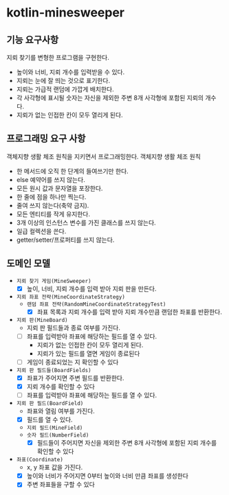 # kotlin-minesweeper

## 기능 요구사항

지뢰 찾기를 변형한 프로그램을 구현한다.

- 높이와 너비, 지뢰 개수를 입력받을 수 있다.
- 지뢰는 눈에 잘 띄는 것으로 표기한다.
- 지뢰는 가급적 랜덤에 가깝게 배치한다.
- 각 사각형에 표시될 숫자는 자신을 제외한 주변 8개 사각형에 포함된 지뢰의 개수다.
- 지뢰가 없는 인접한 칸이 모두 열리게 된다.

## 프로그래밍 요구 사항

객체지향 생활 체조 원칙을 지키면서 프로그래밍한다.
객체지향 생활 체조 원칙

- 한 메서드에 오직 한 단계의 들여쓰기만 한다.
- else 예약어를 쓰지 않는다.
- 모든 원시 값과 문자열을 포장한다.
- 한 줄에 점을 하나만 찍는다.
- 줄여 쓰지 않는다(축약 금지).
- 모든 엔티티를 작게 유지한다.
- 3개 이상의 인스턴스 변수를 가진 클래스를 쓰지 않는다.
- 일급 컬렉션을 쓴다.
- getter/setter/프로퍼티를 쓰지 않는다.

## 도메인 모델

- `지뢰 찾기 게임(MineSweeper)`
  - [X] 높이, 너비, 지뢰 개수를 입력 받아 지뢰 판을 만든다.

- `지뢰 좌표 전략(MineCoordinateStrategy)`
  - `랜덤 좌표 전략(RandomMineCoordinateStrategyTest)` 
    - [X] 좌표 목록과 지뢰 개수를 입력 받아 지뢰 개수만큼 랜덤한 좌표를 반환한다.

- `지뢰 판(MineBoard)`
  - 지뢰 판 필드들과 종료 여부를 가진다.
  - [ ] 좌표를 입력받아 좌표에 해당하는 필드를 열 수 있다.
    - 지뢰가 없는 인접한 칸이 모두 열리게 된다.
    - 지뢰가 있는 필드를 열면 게임이 종료된다
  - [ ] 게임이 종료되었는 지 확인할 수 있다

- `지뢰 판 필드들(BoardFields)`
  - [X] 좌표가 주어지면 주변 필드를 반환한다.
  - [X] 지뢰 개수를 확인할 수 있다
  - [ ] 좌표를 입력받아 좌표에 해당하는 필드를 열 수 있다.

- `지뢰 판 필드(BoardField)`
  - 좌표와 열림 여부를 가진다.
  - [X] 필드를 열 수 있다.
  - `지뢰 필드(MineField)`
  - `숫자 필드(NumberField)`
    - [X] 필드들이 주어지면 자신을 제외한 주변 8개 사각형에 포함된 지뢰 개수를 확인할 수 있다

- `좌표(Coordinate)`
  - x, y 좌표 값을 가진다.
  - [X] 높이와 너비가 주어지면 0부터 높이와 너비 만큼 좌표를 생성한다
  - [X] 주변 좌표들을 구할 수 있다
